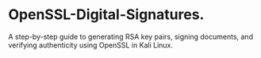 # OpenSSL-Digital-Signatures.
A step-by-step guide to generating RSA key pairs, signing documents, and verifying authenticity using OpenSSL in Kali Linux.
